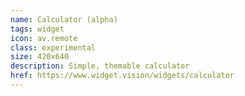 ```yaml
---
name: Calculator (alpha)
tags: widget
icon: av.remote
class: experimental
size: 420x640
description: Simple, themable calculator
href: https://www.widget.vision/widgets/calculator
---
```

        